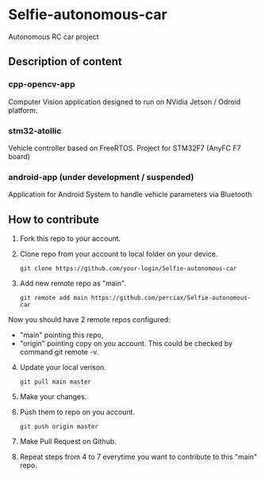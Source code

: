 # Selfie-autonomous-car
Autonomous RC car project

## Description of content

### cpp-opencv-app
Computer Vision application designed to run on NVidia Jetson / Odroid platform.

### stm32-atollic
Vehicle controller based on FreeRTOS. Project for STM32F7 (AnyFC F7 board)

### android-app (under development / suspended)
Application for Android System to handle vehicle parameters via Bluetooth

## How to contribute

1. Fork this repo to your account.

2. Clone repo from your account to local folder on your device.

	`git clone https://github.com/your-login/Selfie-autonomous-car`

3. Add new remote repo as "main".

	`git remote add main https://github.com/perciax/Selfie-autonomous-car`

Now you should have 2 remote repos configured:
- "main" pointing this repo,
- "origin" pointing copy on you account.
This could be checked by command git remote -v.

4. Update your local verison.

	`git pull main master`

5. Make your changes.

6. Push them to repo on you account.

	`git push origin master`

7. Make Pull Request on Github.

8. Repeat steps from 4 to 7 everytime you want to contribute to this "main" repo.	

